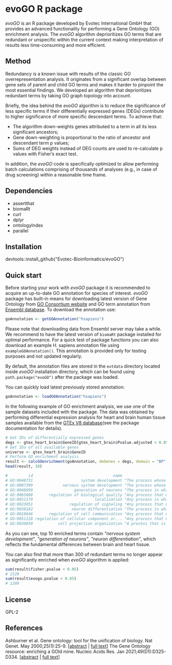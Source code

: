 # evoGO R package


*evoGO* is an R package developed by Evotec International GmbH that provides an 
advanced functionality for performing a Gene Ontology (GO) enrichment analysis. 
The *evoGO* algorithm deprioritizes GO terms that are redundant or unspecific within 
the current context making interpretation of results less time-consuming and more 
efficient.


## Method

Redundancy is a known issue with results of the classic GO overrepresentation analysis. 
It originates from a significant overlap between gene sets of parent and child GO terms 
and makes it harder to pinpoint the most essential findings. We developed an algorithm 
that deprioritizes redundant terms by taking GO graph topology into account. 

Briefly, the idea behind the *evoGO* algorithm is to reduce the significance of less 
specific terms if their differentially expressed genes (DEGs) contribute to higher 
significance of more specific descendant terms.
To achieve that:
- The algorithm down-weights genes attributed to a term in all its less significant 
ancestors;
- Gene down-weighting is proportional to the ratio of ancestor and descendant term 
p values;
- Sums of DEG weights instead of DEG counts are used to re-calculate p values with 
Fisher’s exact test.

In addition, the *evoGO* code is specifically optimized to allow performing batch 
calculations comprising of thousands of analyses (e.g., in case of drug screening) within a 
reasonable time frame.


## Dependencies

- assertthat
- biomaRt
- curl
- dplyr
- ontologyIndex
- parallel


## Installation
devtools::install_github("Evotec-Bioinformatics/evoGO")


## Quick start

Before starting your work with *evoGO* package it is recommended to acquire an up-to-date 
GO annotation for species of interest. *evoGO* package has built-in means for downloading 
latest version of Gene Ontology from [GO Consortium website](http://geneontology.org/) and 
GO term annotation from [Ensembl database](https://www.ensembl.org/). To download the 
annotation use:

```r
goAnnotation <- getGOAnnotation("hsapiens")
```

Please note that downloading data from Ensembl server may take a while. We recommend 
to have the latest version of `biomaRt` package installed for optimal performance. 
For a quick test of package functions you can also download an example H. sapiens annotation 
file using `exampleGOAnnotation()`. This annotation is provided only for testing purposes 
and not updated regularly.

By default, the annotation files are stored in the `extdata` directory located inside 
*evoGO* installation directory, which can be found using `path.package("evoGO")` after 
the package was loaded. 

You can quickly load latest previously stored annotation:

```r
goAnnotation <- loadGOAnnotation("hsapiens")
```

In the following example of GO enrichment analysis, we use one of the sample datasets 
included with the package. The data was obtained by performing differential expression 
analysis for heart and brain human tissue samples available from the 
[GTEx V8 database](https://gtexportal.org/)(see the package documentation for details).

```r
# Get IDs of differentially expressed genes
degs <- gtex_heart_brain$GeneID[gtex_heart_brain$Pvalue.adjusted < 0.05]
# Get IDs of all available genes
universe <- gtex_heart_brain$GeneID
# Perform GO enrichment analysis
result <- calcGOenrichment(goAnnotation, deGenes = degs, domain = "BP", universe = universe)
head(result, 10) 

#         id                                   name                                    def fisher.pvalue evogo.pvalue annotated significant
# GO:0048731                     system development "The process whose specific outcome...  4.908115e-35 4.908115e-35      3936        3295
# GO:0007399             nervous system development "The process whose specific outcome...  3.320425e-32 3.320425e-32      2398        2054
# GO:0048699                  generation of neurons "The process in which nerve cells a...  1.022475e-25 1.022475e-25      1434        1250
# GO:0065008       regulation of biological quality "Any process that modulates a quali...  3.645834e-25 3.645834e-25      3188        2659
# GO:0051179                           localization "Any process in which a cell, a sub...  9.227587e-25 9.227587e-25      3799        3141
# GO:0023051                regulation of signaling "Any process that modulates the fre...  1.096125e-23 1.096125e-23      2990        2495
# GO:0030182                 neuron differentiation "The process in which a relatively ...  2.999252e-23 2.999252e-23      1366        1187
# GO:0010646       regulation of cell communication "Any process that modulates the fre...  1.136421e-22 1.136421e-22      2948        2457
# GO:0051128 regulation of cellular component or... "Any process that modulates the fre...  2.166147e-22 2.166147e-22      2107        1784
# GO:0030030           cell projection organization "A process that is carried out at t...  1.136513e-20 1.136513e-20      1504        1291
```

As you can see, top 10 enriched terms contain *"nervous system development"*, 
*"generation of neurons"*, *"neuron differentiation"*, which reflects the 
fundamental differences between brain and heart tissue.

You can also find that more than 300 of redundant terms no longer appear as significantly 
enriched when *evoGO* algorithm is applied:

```r
sum(result$fisher.pvalue < 0.05)
# 1520
sum(result$evogo.pvalue < 0.05)
# 1209
```


## License

GPL-2


## References

Ashburner et al. Gene ontology: tool for the unification of biology. Nat Genet. May 2000;25(1):25-9. [[abstract](https://www.ncbi.nlm.nih.gov/pubmed/10802651) | [full text](https://www.ncbi.nlm.nih.gov/pmc/articles/PMC3037419/)]
The Gene Ontology resource: enriching a GOld mine. Nucleic Acids Res. Jan 2021;49(D1):D325-D334. [[abstract](https://pubmed.ncbi.nlm.nih.gov/33290552/) | [full text](https://academic.oup.com/nar/article-pdf/49/D1/D325/35364517/gkaa1113.pdf)]

